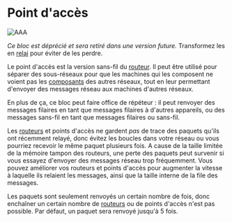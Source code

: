 # Point d'accès

![AAA](oredict:oc:accessPoint)

*Ce bloc est déprécié et sera retiré dans une version future.* Transformez les en [relai](relay.md) pour éviter de les perdre.

Le point d'accès est la version sans-fil du [routeur](switch.md). Il peut être utilisé pour séparer des sous-réseaux pour que les machines qui les composent ne voient pas les [composants](../general/computer.md) des autres réseaux, tout en leur permettant d'envoyer des messages réseau aux machines d'autres réseaux.

En plus de ça, ce bloc peut faire office de répéteur : il peut renvoyer des messages filaires en tant que messages filaires à d'autres appareils, ou des messages sans-fil en tant que messages filaires ou sans-fil.

Les [routeurs](switch.md) et points d'accès ne gardent *pas* de trace des paquets qu'ils ont récemment relayé, donc évitez les boucles dans votre réseau ou vous pourriez recevoir le même paquet plusieurs fois. A cause de la taille limitée de la mémoire tampon des routeurs, une perte des paquets peut survenir si vous essayez d'envoyer des messages réseau trop fréquemment. Vous pouvez améliorer vos routeurs et points d'accès pour augmenter la vitesse à laquelle ils relaient les messages, ainsi que la taille interne de la file des messages.

Les paquets sont seulement renvoyés un certain nombre de fois, donc enchaîner un certain nombre de [routeurs](switch.md) ou de points d'accès n'est pas possible. Par défaut, un paquet sera renvoyé jusqu'à 5 fois.
